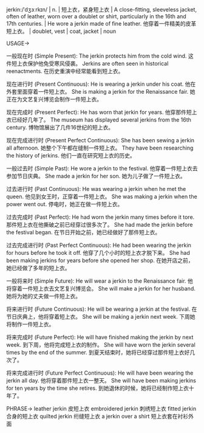 jerkin:/ˈdʒɜːrkɪn/ | n. |  短上衣，紧身短上衣 | A close-fitting, sleeveless jacket, often of leather, worn over a doublet or shirt, particularly in the 16th and 17th centuries. | He wore a jerkin made of fine leather. 他穿着一件精美的皮革短上衣。 |  doublet, vest | coat, jacket | noun

USAGE->

一般现在时 (Simple Present):
The jerkin protects him from the cold wind.  这件短上衣保护他免受寒风侵袭。
Jerkins are often seen in historical reenactments.  在历史重演中经常能看到短上衣。


现在进行时 (Present Continuous):
He is wearing a jerkin under his coat. 他在外套里面穿着一件短上衣。
She is making a jerkin for the Renaissance fair.  她正在为文艺复兴博览会制作一件短上衣。


现在完成时 (Present Perfect):
He has worn that jerkin for years.  他穿那件短上衣已经好几年了。
The museum has displayed several jerkins from the 16th century.  博物馆展出了几件16世纪的短上衣。


现在完成进行时 (Present Perfect Continuous):
She has been sewing a jerkin all afternoon. 她整个下午都在缝制一件短上衣。
They have been researching the history of jerkins.  他们一直在研究短上衣的历史。


一般过去时 (Simple Past):
He wore a jerkin to the festival. 他穿着一件短上衣去参加节日庆典。
She made a jerkin for her son. 她为儿子做了一件短上衣。


过去进行时 (Past Continuous):
He was wearing a jerkin when he met the queen.  他见到女王时，正穿着一件短上衣。
She was making a jerkin when the power went out.  停电时，她正在做一件短上衣。


过去完成时 (Past Perfect):
He had worn the jerkin many times before it tore.  那件短上衣在他撕破之前已经穿过很多次了。
She had made the jerkin before the festival began.  在节日开始之前，她已经做好了那件短上衣。


过去完成进行时 (Past Perfect Continuous):
He had been wearing the jerkin for hours before he took it off.  他穿了几个小时的短上衣才脱下来。
She had been making jerkins for years before she opened her shop.  在她开店之前，她已经做了多年的短上衣。


一般将来时 (Simple Future):
He will wear a jerkin to the Renaissance fair. 他将穿着一件短上衣去文艺复兴博览会。
She will make a jerkin for her husband.  她将为她的丈夫做一件短上衣。


将来进行时 (Future Continuous):
He will be wearing a jerkin at the festival.  在节日庆典上，他将穿着短上衣。
She will be making a jerkin next week.  下周她将制作一件短上衣。


将来完成时 (Future Perfect):
He will have finished making the jerkin by next week. 到下周，他将完成短上衣的制作。
She will have worn the jerkin several times by the end of the summer.  到夏天结束时，她将已经穿过那件短上衣好几次了。


将来完成进行时 (Future Perfect Continuous):
He will have been wearing the jerkin all day. 他将穿着那件短上衣一整天。
She will have been making jerkins for ten years by the time she retires.  到她退休的时候，她将已经制作短上衣十年了。


PHRASE->
leather jerkin 皮短上衣
embroidered jerkin 刺绣短上衣
fitted jerkin 合身的短上衣
quilted jerkin  绗缝短上衣
a jerkin over a shirt  短上衣套在衬衫外面
